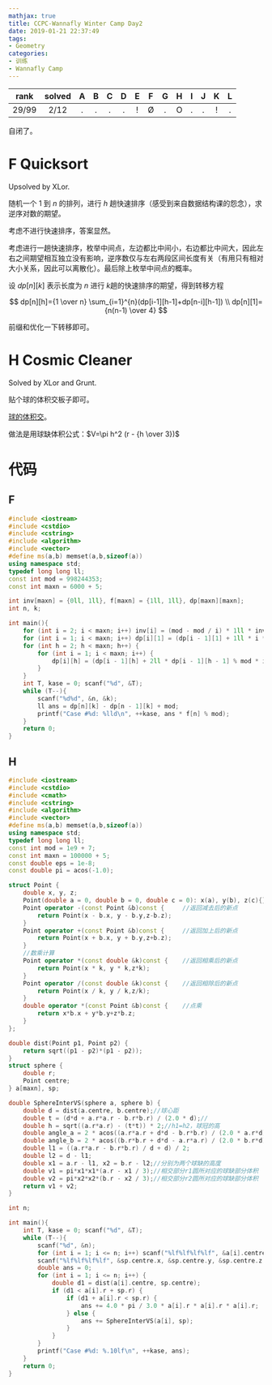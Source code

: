 ```yaml
---
mathjax: true
title: CCPC-Wannafly Winter Camp Day2
date: 2019-01-21 22:37:49
tags:
- Geometry
categories:
- 训练
- Wannafly Camp
---
```


|     rank    | solved |  A  |  B  |  C  |  D  |  E  |  F  |  G  |  H  |  I  |  J  |  K  |  L  |
| :---------: | :----: | :-: | :-: | :-: | :-: | :-: | :-: | :-: | :-: | :-: | :-: | :-: | :-: |
|    29/99    |  2/12  |  .  |  .  |  .  |  .  |  !  |  Ø  |  .  |  O  |  .  |  .  |  !  |  .  |

自闭了。

<!--more-->

# F Quicksort

Upsolved by XLor.

随机一个 $1$ 到 $n$ 的排列，进行 $h$ 趟快速排序（感受到来自数据结构课的怨念），求逆序对数的期望。

考虑不进行快速排序，答案显然。

考虑进行一趟快速排序，枚举中间点，左边都比中间小，右边都比中间大，因此左右之间期望相互独立没有影响，逆序数仅与左右两段区间长度有关（有用只有相对大小关系，因此可以离散化）。最后除上枚举中间点的概率。

设 $dp[n][k]$ 表示长度为 $n$ 进行 $k​$ 趟的快速排序的期望，得到转移方程

$$
dp[n][h]={1 \over n} \sum_{i=1}^{n}(dp[i-1][h-1]+dp[n-i][h-1]) \\
dp[n][1]={n(n-1) \over 4}
$$

前缀和优化一下转移即可。

# H Cosmic Cleaner

Solved by XLor and Grunt.

贴个球的体积交板子即可。

[球的体积交](https://blog.csdn.net/enterprise_/article/details/81624174)。

做法是用球缺体积公式：$V=\pi h^2 (r - {h \over 3})$

# 代码

## F

```c++
#include <iostream>
#include <cstdio>
#include <cstring>
#include <algorithm>
#include <vector>
#define ms(a,b) memset(a,b,sizeof(a))
using namespace std;
typedef long long ll;
const int mod = 998244353;
const int maxn = 6000 + 5;

int inv[maxn] = {0ll, 1ll}, f[maxn] = {1ll, 1ll}, dp[maxn][maxn];
int n, k;

int main(){
    for (int i = 2; i < maxn; i++) inv[i] = (mod - mod / i) * 1ll * inv[mod % i] % mod, f[i] = 1ll * i * f[i - 1] % mod;
    for (int i = 1; i < maxn; i++) dp[i][1] = (dp[i - 1][1] + 1ll * i * (i - 1) * inv[4] % mod) % mod;
    for (int h = 2; h < maxn; h++) {
        for (int i = 1; i < maxn; i++) {
            dp[i][h] = (dp[i - 1][h] + 2ll * dp[i - 1][h - 1] % mod * inv[i] % mod) % mod;
        }
    }
    int T, kase = 0; scanf("%d", &T);
    while (T--){
        scanf("%d%d", &n, &k);
        ll ans = dp[n][k] - dp[n - 1][k] + mod;
        printf("Case #%d: %lld\n", ++kase, ans * f[n] % mod);
    }
    return 0;
}
```

## H

```c++
#include <iostream>
#include <cstdio>
#include <cmath>
#include <cstring>
#include <algorithm>
#include <vector>
#define ms(a,b) memset(a,b,sizeof(a))
using namespace std;
typedef long long ll;
const int mod = 1e9 + 7;
const int maxn = 100000 + 5;
const double eps = 1e-8;
const double pi = acos(-1.0);

struct Point {
    double x, y, z;
    Point(double a = 0, double b = 0, double c = 0): x(a), y(b), z(c){}
    Point operator -(const Point &b)const {     //返回减去后的新点
        return Point(x - b.x, y - b.y,z-b.z);
    }
    Point operator +(const Point &b)const {     //返回加上后的新点
        return Point(x + b.x, y + b.y,z+b.z);
    }
    //数乘计算
    Point operator *(const double &k)const {    //返回相乘后的新点
        return Point(x * k, y * k,z*k);
    }
    Point operator /(const double &k)const {    //返回相除后的新点
        return Point(x / k, y / k,z/k);
    }
    double operator *(const Point &b)const {    //点乘
        return x*b.x + y*b.y+z*b.z;
    }
};

double dist(Point p1, Point p2) {
    return sqrt((p1 - p2)*(p1 - p2));
}
struct sphere {
    double r;
    Point centre;
} a[maxn], sp;

double SphereInterVS(sphere a, sphere b) {
    double d = dist(a.centre, b.centre);//球心距
    double t = (d*d + a.r*a.r - b.r*b.r) / (2.0 * d);//
    double h = sqrt((a.r*a.r) - (t*t)) * 2;//h1=h2，球冠的高
    double angle_a = 2 * acos((a.r*a.r + d*d - b.r*b.r) / (2.0 * a.r*d));  //余弦公式计算r1对应圆心角，弧度
    double angle_b = 2 * acos((b.r*b.r + d*d - a.r*a.r) / (2.0 * b.r*d));  //余弦公式计算r2对应圆心角，弧度
    double l1 = ((a.r*a.r - b.r*b.r) / d + d) / 2;
    double l2 = d - l1;
    double x1 = a.r - l1, x2 = b.r - l2;//分别为两个球缺的高度
    double v1 = pi*x1*x1*(a.r - x1 / 3);//相交部分r1圆所对应的球缺部分体积
    double v2 = pi*x2*x2*(b.r - x2 / 3);//相交部分r2圆所对应的球缺部分体积
    return v1 + v2;
}

int n;

int main(){
    int T, kase = 0; scanf("%d", &T);
    while (T--){
        scanf("%d", &n);
        for (int i = 1; i <= n; i++) scanf("%lf%lf%lf%lf", &a[i].centre.x, &a[i].centre.y, &a[i].centre.z, &a[i].r);
        scanf("%lf%lf%lf%lf", &sp.centre.x, &sp.centre.y, &sp.centre.z, &sp.r);
        double ans = 0;
        for (int i = 1; i <= n; i++) {
            double d1 = dist(a[i].centre, sp.centre);
            if (d1 < a[i].r + sp.r) {
                if (d1 + a[i].r < sp.r) {
                    ans += 4.0 * pi / 3.0 * a[i].r * a[i].r * a[i].r;
                } else {
                    ans += SphereInterVS(a[i], sp);
                }
            }
        }
        printf("Case #%d: %.10lf\n", ++kase, ans);
    }
    return 0;
}
```

